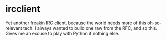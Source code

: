 # ircclient

Yet another freakin IRC client, because the world needs more of this oh-so-relevant tech. I always wanted to build one raw from the RFC, and so this. Gives me an excuse to play with Python if nothing else.
